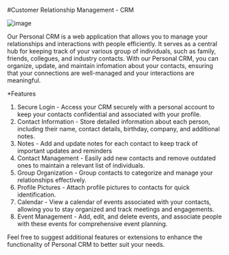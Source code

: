 #Customer Relationship Management - CRM


![image](https://github.com/RinkoQAQ/IT_Pro_CRM/assets/89683557/72fa9c5e-bc4e-41d6-8219-78a2d4dc3a71)


Our Personal CRM is a web application that allows you to manage your relationships and interactions with people efficiently. It serves as a central hub for keeping track of your various group of individuals, such as family, friends, collegues, and industry contacts. With our Personal CRM, you can organize, update, and maintain infomation about your contacts, ensuring that your connections are well-managed and your interactions are meaningful.



*Features
1. Secure Login - Access your CRM securely with a personal account to keep your contacts confidential and associated with 
   your profile.
2. Contact Information - Store detailed information about each person, including their name, contact details, birthday, company, and 
   additional notes.
3. Notes - Add and update notes for each contact to keep track of important updates and reminders
4. Contact Management - Easily add new contacts and remove outdated ones to maintain a relevant list of individuals.
5. Group Organization - Group contacts to categorize and manage your relationships effectively.
6. Profile Pictures - Attach profile pictures to contacts for quick identification.
7. Calendar - View a calendar of events associated with your contacts, allowing you to stay organized and track meetings and engagements.
8. Event Management - Add, edit, and delete events, and associate people with these events for comprehensive event planning.




Feel free to suggest additional features or extensions to enhance the functionality of Personal CRM to better suit your needs.
